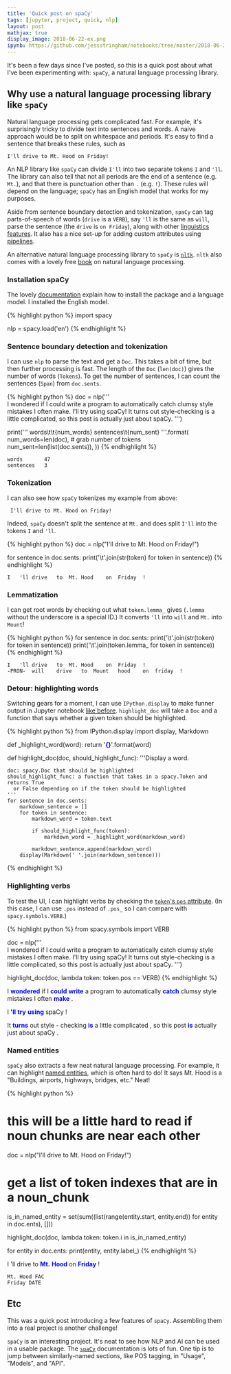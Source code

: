```yaml
---
title: 'Quick post on spaCy'
tags: [jupyter, project, quick, nlp]
layout: post
mathjax: true
display_image: 2018-06-22-ex.png
ipynb: https://github.com/jessstringham/notebooks/tree/master/2018-06-22-spacy.ipynb
---
```





It's been a few days since I've posted, so this is a quick post about what I've been experimenting with: `spaCy`, a natural language processing library.


## Why use a natural language processing library like `spaCy`

Natural language processing gets complicated fast.
For example, it's surprisingly tricky to divide text into sentences and words. A naive approach would be to split on whitespace and periods. It's easy to find a sentence that breaks these rules, such as

    I'll drive to Mt. Hood on Friday!

An NLP library like `spaCy` can divide `I'll` into two separate tokens `I` and `'ll`.  The library can also tell that not all periods are the end of a sentence (e.g. `Mt.`), and that there is punctuation other than `.` (e.g. `!`). These rules will depend on the language; `spaCy` has an English model that works for my purposes.

Aside from sentence boundary detection and tokenization, `spaCy` can tag parts-of-speech of words (`drive` is a `VERB`), say `'ll` is the same as `will`, parse the sentence (the `drive` is `on Friday`), along with other [linguistics features](https://spacy.io/usage/linguistic-features). It also has a nice set-up for adding custom attributes using [pipelines](https://spacy.io/usage/processing-pipelines). 


An alternative natural language processing library to `spaCy` is [`nltk`](https://www.nltk.org). `nltk` also comes with a lovely free [book](https://www.nltk.org/book/) on natural language processing.

### Installation spaCy

The lovely [documentation](https://spacy.io/usage/) explain how to install the package and a language model. I installed the English model.



{% highlight python %}
import spacy

nlp = spacy.load('en')
{% endhighlight %}




### Sentence boundary detection and tokenization

I can use `nlp` to parse the text and get a `Doc`. This takes a bit of time, but then further processing is fast. The length of the `Doc` (`len(doc)`) gives the number of words (`Tokens`). To get the number of sentences, I can count the sentences (`Span`) from `doc.sents`.



{% highlight python %}
doc = nlp('''\
I wondered if I could write a program to automatically catch clumsy style mistakes I often make.
I'll try using spaCy!
It turns out style-checking is a little complicated, so this post is actually just about spaCy.
''')

print('''
words\t\t{num_words}
sentences\t{num_sent}
'''.format(
    num_words=len(doc),  # grab number of tokens
    num_sent=len(list(doc.sents)),
))
{% endhighlight %}




    words		47
    sentences	3

### Tokenization

I can also see how `spaCy` tokenizes my example from above:

     I'll drive to Mt. Hood on Friday!
     
Indeed, `spaCy` doesn't split the sentence at `Mt.` and does split `I'll` into the tokens `I` and `'ll`.



{% highlight python %}
doc = nlp("I'll drive to Mt. Hood on Friday!")

for sentence in doc.sents:
    print('\t'.join(str(token) for token in sentence))
{% endhighlight %}




    I	'll	drive	to	Mt.	Hood	on	Friday	!

### Lemmatization

I can get root words by checking out what `token.lemma_` gives (`.lemma` without the underscore is a special ID.)
It converts `'ll` into `will` and `Mt.` into `Mount`!



{% highlight python %}
for sentence in doc.sents:
    print('\t'.join(str(token) for token in sentence))
    print('\t'.join(token.lemma_ for token in sentence))
{% endhighlight %}




    I	'll	drive	to	Mt.	Hood	on	Friday	!
    -PRON-	will	drive	to	Mount	hood	on	friday	!

### Detour: highlighting words

Switching gears for a moment, I can use `IPython.display` to make funner output in Jupyter notebook [like before](https://jessicastringham.net/2018/05/07/reading-jupyter-notebooks-into-Python.html). `highlight_doc` will take a `Doc` and a function that says whether a given token should be highlighted.



{% highlight python %}
from IPython.display import display, Markdown


def _highlight_word(word):
    return '<span style="color:blue">**{}**</span>'.format(word)

def highlight_doc(doc, should_highlight_func):
    '''Display a word.

    doc: spacy.Doc that should be highlighted
    should_highlight_func: a function that takes in a spacy.Token and returns True
      or False depending on if the token should be highlighted
    '''
    for sentence in doc.sents:
        markdown_sentence = []
        for token in sentence:
            markdown_word = token.text

            if should_highlight_func(token):
                markdown_word = _highlight_word(markdown_word)

            markdown_sentence.append(markdown_word)
        display(Markdown(' '.join(markdown_sentence)))
{% endhighlight %}




### Highlighting verbs

To test the UI, I can highlight verbs by checking the [`token`'s `pos` attribute](https://spacy.io/api/annotation#pos-tagging). (In this case, I can use `.pos` instead of `.pos_` so I can compare with `spacy.symbols.VERB`.)



{% highlight python %}
from spacy.symbols import VERB

doc = nlp('''\
I wondered if I could write a program to automatically catch clumsy style mistakes I often make.
I'll try using spaCy!
It turns out style-checking is a little complicated, so this post is actually just about spaCy.
''')

highlight_doc(doc, lambda token: token.pos == VERB)
{% endhighlight %}




I <span style="color:blue">**wondered**</span> if I <span style="color:blue">**could**</span> <span style="color:blue">**write**</span> a program to automatically <span style="color:blue">**catch**</span> clumsy style mistakes I often <span style="color:blue">**make**</span> . 

I <span style="color:blue">**'ll**</span> <span style="color:blue">**try**</span> <span style="color:blue">**using**</span> spaCy ! 

It <span style="color:blue">**turns**</span> out style - checking <span style="color:blue">**is**</span> a little complicated , so this post <span style="color:blue">**is**</span> actually just about spaCy . 

### Named entities

`spaCy` also extracts a few neat natural language processing. For example, it can highlight [named entities](https://spacy.io/usage/linguistic-features#section-named-entities), which is often hard to do!
It says Mt. Hood is a "Buildings, airports, highways, bridges, etc." Neat!



{% highlight python %}
# this will be a little hard to read if noun chunks are near each other
doc = nlp("I'll drive to Mt. Hood on Friday!")

# get a list of token indexes that are in a noun_chunk
is_in_named_entity = set(sum((list(range(entity.start, entity.end)) for entity in doc.ents), []))

highlight_doc(doc, lambda token: token.i in is_in_named_entity)

for entity in doc.ents:
    print(entity, entity.label_)
{% endhighlight %}




I 'll drive to <span style="color:blue">**Mt.**</span> <span style="color:blue">**Hood**</span> on <span style="color:blue">**Friday**</span> !

    Mt. Hood FAC
    Friday DATE

## Etc

This was a quick post introducing a few features of `spaCy`. Assembling them into a real project is another challenge!

`spaCy` is an interesting project. It's neat to see how NLP and AI can be used in a usable package. 
The [`spaCy`](https://spacy.io) documentation is lots of fun. One tip is to jump between similarly-named sections, like POS tagging, in "Usage", "Models", and "API".